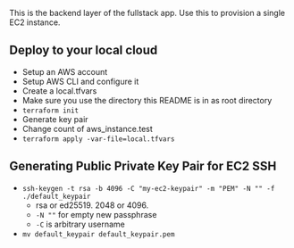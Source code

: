 This is the backend layer of the fullstack app.
Use this to provision a single EC2 instance.

## Deploy to your local cloud

- Setup an AWS account
- Setup AWS CLI and configure it
- Create a local.tfvars
- Make sure you use the directory this README is in as root directory
- `terraform init`
- Generate key pair
- Change count of aws_instance.test
- `terraform apply -var-file=local.tfvars`

## Generating Public Private Key Pair for EC2 SSH

- `ssh-keygen -t rsa -b 4096 -C "my-ec2-keypair" -m "PEM" -N "" -f ./default_keypair`
  - rsa or ed25519. 2048 or 4096.
  - `-N ""` for empty new passphrase
  - `-C` is arbitrary username
- `mv default_keypair default_keypair.pem`